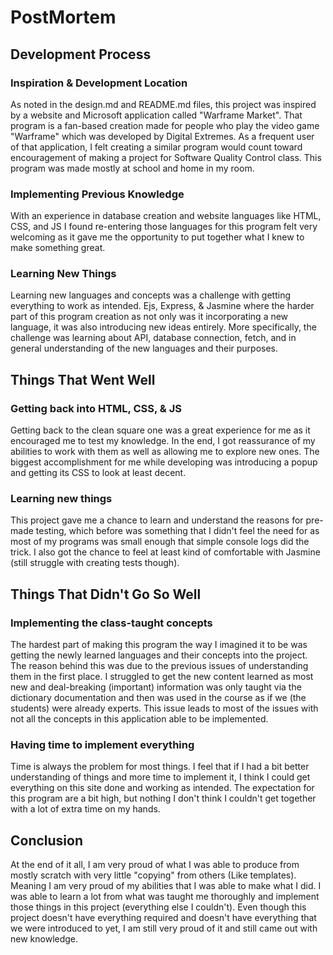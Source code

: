 PostMortem
==========

Development Process
-------------------
### Inspiration & Development Location
As noted in the design.md and README.md files,
this project was inspired by a website and
Microsoft application called "Warframe Market".
That program is a fan-based creation made for
people who play the video game "Warframe" which
was developed by Digital Extremes. As a 
frequent user of that application, I felt
creating a similar program would count toward
encouragement of making a project for Software
Quality Control class. This program was made
mostly at school and home in my room.

### Implementing Previous Knowledge
With an experience in database creation and
website languages like HTML, CSS, and JS I
found re-entering those languages for this
program felt very welcoming as it gave me the
opportunity to put together what I knew to make
something great.

### Learning New Things
Learning new languages and concepts was
a challenge with getting everything
to work as intended. Ejs, Express, & Jasmine
where the harder part of this program
creation as not only was it incorporating a new
language, it was also introducing new ideas
entirely. More specifically, the challenge was learning
about API, database connection, fetch, and in
general understanding of the new languages and their
purposes.

Things That Went Well
---------------------
### Getting back into HTML, CSS, & JS
Getting back to the clean square one was a
great experience for me as it encouraged me to
test my knowledge. In the end, I got reassurance
of my abilities to work with them as well as
allowing me to explore new ones. The biggest 
accomplishment for me while developing was 
introducing a popup and getting its CSS to
look at least decent.

### Learning new things
This project gave me a chance to learn and
understand the reasons for pre-made testing,
which before was something that I didn't feel
the need for as most of my programs was small
enough that simple console logs did the trick.
I also got the chance to feel at least kind of
comfortable with Jasmine (still struggle with
creating tests though).

Things That Didn't Go So Well
-----------------------------
### Implementing the class-taught concepts
The hardest part of making this program the
way I imagined it to be was getting the newly
learned languages and their concepts into the
project. The reason behind this was due to the
previous issues of understanding them in the first
place. I struggled to get the new content
learned as most new and deal-breaking (important)
information was only taught via the dictionary
documentation and then was used in the course as
if we (the students) were already experts. This
issue leads to most of the issues with not all the
concepts in this application able to be implemented.

### Having time to implement everything
Time is always the problem for most things. I
feel that if I had a bit better understanding
of things and more time to implement it, I think
I could get everything on this site done and working
as intended. The expectation for this program are a bit
high, but nothing I don't think I couldn't get together
with a lot of extra time on my hands.

Conclusion
----------
At the end of it all, I am very proud of what I was
able to produce from mostly scratch with very little
"copying" from others (Like templates). Meaning I am
very proud of my abilities that I was able to make
what I did. I was able to learn a lot from what was
taught me thoroughly and implement those things
in this project (everything else I couldn't). Even
though this project doesn't have everything required
and doesn't have everything that we were introduced to
yet, I am still very proud of it and still came out with
new knowledge.